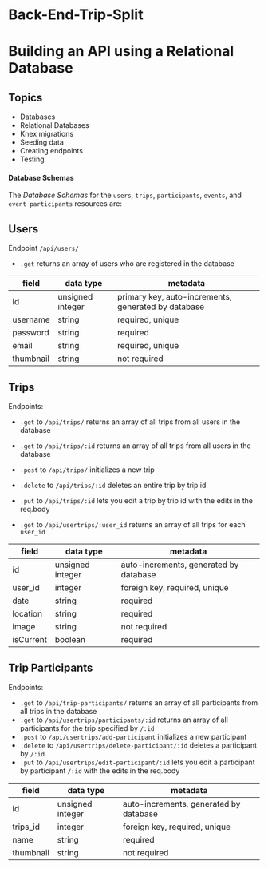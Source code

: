 # Back-End-Trip-Split
# Building an API using a Relational Database

## Topics
- Databases
- Relational Databases
- Knex migrations
- Seeding data
- Creating endpoints
- Testing

#### Database Schemas

The _Database Schemas_ for the `users`, `trips`, `participants`, `events`, and `event participants` resources are:

## Users

Endpoint `/api/users/`
- `.get` returns an array of users who are registered in the database

| field                   | data type        | metadata                                            |
| ----------------------- | ---------------- | --------------------------------------------------- |
| id                      | unsigned integer | primary key, auto-increments, generated by database |
| username                | string           | required, unique                                    |
| password                | string           | required                                            |
| email                   | string           | required, unique                                    |
| thumbnail               | string           | not required                                        |

## Trips

Endpoints:
- `.get` to `/api/trips/` returns an array of all trips from all users in the database
- `.get` to `/api/trips/:id` returns an array of all trips from all users in the database
- `.post` to `/api/trips/` initializes a new trip
- `.delete` to `/api/trips/:id` deletes an entire trip by trip id 
- `.put` to `/api/trips/:id` lets you edit a trip by trip id with the edits in the req.body 

- `.get` to `/api/usertrips/:user_id` returns an array of all trips for each `user_id`

| field                   | data type        | metadata                                            |
| ----------------------- | ---------------- | --------------------------------------------------- |
| id                      | unsigned integer | auto-increments, generated by database              |
| user_id                 | integer          | foreign key, required, unique                       |
| date                    | string           | required                                            |
| location                | string           | required                                            |
| image                   | string           | not required                                        |
| isCurrent               | boolean          | required                                            |

## Trip Participants

Endpoints:
- `.get` to `/api/trip-participants/` returns an array of all participants from all trips in the database
- `.get` to `/api/usertrips/participants/:id` returns an array of all participants for the trip specified by `/:id`
- `.post` to `/api/usertrips/add-participant` initializes a new participant
- `.delete` to `/api/usertrips/delete-participant/:id` deletes a participant by `/:id` 
- `.put` to `/api/usertrips/edit-participant/:id` lets you edit a participant by participant `/:id` with the edits in the req.body 

| field                   | data type        | metadata                                            |
| ----------------------- | ---------------- | --------------------------------------------------- |
| id                      | unsigned integer | auto-increments, generated by database              |
| trips_id                | integer          | foreign key, required, unique                       |
| name                    | string           | required                                            |
| thumbnail               | string           | not required                                        |

